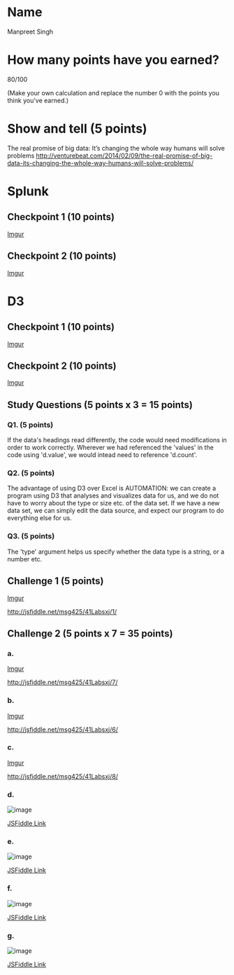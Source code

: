 # Name

Manpreet Singh

# How many points have you earned?

80/100

(Make your own calculation and replace the number 0 with the points you think you've earned.)

# Show and tell (5 points)

The real promise of big data: It’s changing the whole way humans will solve problems http://venturebeat.com/2014/02/09/the-real-promise-of-big-data-its-changing-the-whole-way-humans-will-solve-problems/

# Splunk

## Checkpoint 1 (10 points)

[Imgur](http://i.imgur.com/aZar6qq.png)

## Checkpoint 2 (10 points)

[Imgur](http://i.imgur.com/WwJ6H8b)

# D3

## Checkpoint 1 (10 points)

[Imgur](http://i.imgur.com/dgTmiEQ)

## Checkpoint 2 (10 points)

[Imgur](http://i.imgur.com/3Wyogai)

## Study Questions (5 points x 3 = 15 points)

### Q1. (5 points)

If the data's headings read differently, the code would need modifications in order to work correctly. Wherever we had referenced the 'values' in the code using 'd.value', we would intead need to reference 'd.count'.

### Q2. (5 points)

The advantage of using D3 over Excel is AUTOMATION: we can create a program using D3 that analyses and visualizes data for us, and we do not have to worry about the type or size etc. of the data set. If we have a new data set, we can simply edit the data source, and expect our program to do everything else for us.

### Q3. (5 points)

The 'type' argument helps us specify whether the data type is a string, or a number etc.


## Challenge 1 (5 points)

[Imgur](http://i.imgur.com/91kCsrE.png)

http://jsfiddle.net/msg425/41Labsxj/1/

## Challenge 2 (5 points x 7 = 35 points)

### a. 

[Imgur](http://i.imgur.com/bfZi3HS.png)

http://jsfiddle.net/msg425/41Labsxj/7/

### b.

[Imgur](http://i.imgur.com/B0b1uYV)

http://jsfiddle.net/msg425/41Labsxj/6/

### c.

[Imgur](http://i.imgur.com/ArEPWDs)

http://jsfiddle.net/msg425/41Labsxj/8/

### d.

![image](image.png?raw=true)

[JSFiddle Link](http://jsfiddle.net/replace-this-path)

### e.

![image](image.png?raw=true)

[JSFiddle Link](http://jsfiddle.net/replace-this-path)

### f.

![image](image.png?raw=true)

[JSFiddle Link](http://jsfiddle.net/replace-this-path)


### g.

![image](image.png?raw=true)

[JSFiddle Link](http://jsfiddle.net/replace-this-path)
